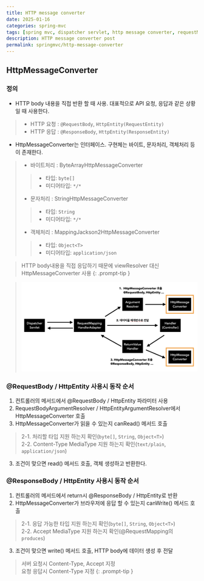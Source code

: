 ```yaml
---
title: HTTP message converter
date: 2025-01-16
categories: spring-mvc
tags: [spring mvc, dispatcher servlet, http message converter, requestMappingHandlerAdapter]
description: HTTP message converter post
permalink: springmvc/http-message-converter
---
```


## HttpMessageConverter
### 정의
* HTTP body 내용을 직접 반환 할 때 사용. 대표적으로 API 요청, 응답과 같은 상황 일 때 사용한다.
> * HTTP 요청 : `@RequestBody`, `HttpEntity(RequestEntity)`
> * HTTP 응답 : `@ResponseBody`, `HttpEntity(ResponseEntity)`

* HttpMessageConverter는 인터페이스. 구현체는 바이트, 문자처리, 객체처리 등이 존재한다. 
> * 바이트처리 : ByteArrayHttpMessageConverter
>> * 타입: `byte[]`
>> * 미디어타입: `*/*`
> * 문자처리 : StringHttpMessageConverter
>> * 타입: `String`
>> * 미디어타입: `*/*`
> * 객체처리 : MappingJackson2HttpMessageConverter
>> * 타입: `Object<T>`
>> * 미디어타입: `application/json`

> HTTP body내용을 직접 응답하기 때문에 viewResolver 대신 HttpMessageConverter 사용
{: .prompt-tip }

> ![HttpMessageConveter](/assets/img/posts/dev/java/spring-mvc/http-message-converter1.png "HttpMessageConveter")


### @RequestBody / HttpEntity 사용시 동작 순서
1. 컨트롤러의 메서드에서 @RequestBody / HttpEntity 파라미터 사용
2. RequestBodyArgumentResolver / HttpEntityArgumentResolver에서 HttpMessageConverter 호출
3. HttpMessageConverter가 읽을 수 있는지 canRead() 메서드 호출
> 2-1. 처리할 타입 지원 하는지 확인(`byte[]`, `String`, `Object<T>`)  
> 2-2. Content-Type MediaType 지원 하는지 확인(`text/plain`, `application/json`)
3. 조건이 맞으면 read() 메서드 호출, 객체 생성하고 반환한다.

### @ResponseBody / HttpEntity 사용시 동작 순서
1. 컨트롤러의 메서드에서 return시 @ResponseBody / HttpEntity로 반환
2. HttpMessageConverter가 브라우저에 응답 할 수 있는지 canWrite() 메서드 호출
> 2-1. 응답 가능한 타입 지원 하는지 확인(`byte[]`, `String`, `Object<T>`)  
> 2-2. Accept MediaType 지원 하는지 확인(@RequestMapping의 `produces`)
3. 조건이 맞으면 write() 메서드 호출, HTTP body에 데이터 생성 후 전달

> 서버 요청시 Content-Type, Accept 지정  
> 요청 응답시 Content-Type 지정
{: .prompt-tip }